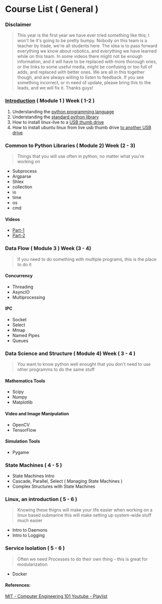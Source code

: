 # Course List ( General )

### Disclaimer
>This year is the first year we have ever tried something like this; I won't lie it's going to be pretty bumpy. Nobody on this team is a teacher by trade, we're all students here. The idea is to pass forward
everything we know about robotics, and everything we have learned while on this team. In some videos
there might not be enough information, and it will have to be replaced with more thorough ones, or the links to some useful media, might be confusing or too full of adds, and replaced with better ones. We are all in this together though, and are always willing to listen to feedback. If you see something incorrect, or in need of update, please bring this to the leads, and we will fix it. Thanks guys!


### [Introduction](https://youtu.be/5F0ppPCUX60 "Module 1") ( Module 1 ) Week ( 1-2 )
  1. Understanding the [python programming language](https://docs.python.org/3/reference/index.html#reference-index)
  2. Understanding the [standard python library](https://docs.python.org/3/library/)
  3. How to install linux-live to a [USB thumb drive](https://itsfoss.com/create-live-usb-of-ubuntu-in-windows/)
  4. How to install ubuntu linux from live usb thumb drive [to another USB drive](https://www.tecmint.com/install-linux-os-on-usb-drive/)


### Common to Python Libraries ( Module 2) Week (2 - 3)
> Things that you will use often in python, no matter what you're working on

  - Subprocess
  - Argparse
  - Shlex
  - collection
  - io
  - time
  - os
  - cmd

#### Videos
  - [Part-1](https://www.youtube.com/watch?v=U0KnCRzuFT4&feature=youtu.be "Module 2 Part 1")
  - [Part-2](https://www.youtube.com/watch?v=R_bEF1qXcPY&feature=youtu.be "Module 2 Part 2")

### Data Flow  ( Module 3 ) Week (3 - 4)
> If you need to do something with multiple programs, this is the place to do it

#### Concurrency
  - Threading
  - AsyncIO
  - Multiprocessing

#### IPC
  - Socket
  - Select
  - Mmap
  - Named Pipes
  - Queues


### Data Science and Structure ( Module 4) Week ( 3 - 4 )
> You want to know python well enought that you don't need to use other programms to do the same stuff

#### Mathematics Tools
 - Scipy
 - Numpy
 - Matplotlib

#### Video and Image Manipulation
 - OpenCV
 - TensorFlow

#### Simulation Tools
 - Pygame

### State Machines ( 4 - 5 ) 
 - State Machines Intro
 - Cascade, Parallel, Select ( Managing State Machines )
 - Complex Structures with State Machines

### Linux, an introduction ( 5 - 6 )
> Knowing these thigns will make your life easier when working on a linux based submarine
> this will make setting up system-wide stuff much easier

 - Intro to Daemons
 - Intro to Logging

### Service Isolation ( 5 - 6 )
> Often we need Processes to do their own thing - this is great for modularization

 - Docker

#### References:
[MIT - Computer Engineering 101 ](https://www.youtube.com/redirect?redir_token=QUFFLUhqbS1CSjQzai1Hb21TZTk2cy1aazcxMkF5N19td3xBQ3Jtc0ttUjQ2Nnc0d0JFWU5tTDhDVUpaYWtnbUZFVHNuel9xNGNCckVtYjUtcHJ0bEVMVEl6c0stc0ZpMDREMkpoamgtbDBGaV9kM1JfVW5VdHFKSHBDYVFvMXN2ZjN4eVI2NzJXSGtqTDhKOUxnVWVtQ2x1VQ%3D%3D&q=http%3A%2F%2Focw.mit.edu%2F6-01SCS11&event=playlist_description "MIT PAGE")[Youtube - Playlist](https://www.youtube.com/playlist?list=PL9B24A6A9D5754E70 "The Mit Youtube Playlist")

